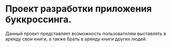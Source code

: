 # Проект разработки приложения буккроссинга.

Данный проект представляет возможность пользователям выставлять в аренду свои книги, а также брать в аренду книги других людей.
